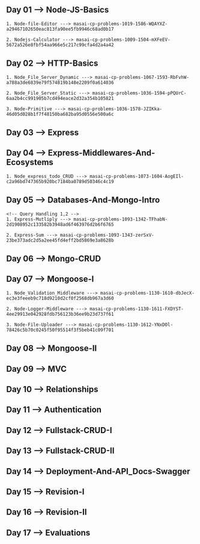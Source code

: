 ## Day 01 --> Node-JS-Basics

    1. Node-file-Editor ---> masai-cp-problems-1019-1586-WQAYXZ-a29467102650eac813fa90ee5fb9946c68ad0b17

    2. Nodejs-Calculator ---> masai-cp-problems-1009-1504-mXFeEV-5672a526e8fbf54aa966e5c217c99cfa4d2a4a42

## Day 02 --> HTTP-Basics
    1. Node_File_Server_Dynamic ---> masai-cp-problems-1067-1593-RbFvhW-a788a3de6839e79f574819b148e2209f0a614036

    2. Node_File_Server_Static ---> masai-cp-problems-1036-1594-pPQUrC-6aa2b4cc991905b7cd494eace2d32a354b105821

    3. Node-Primitive ---> masai-cp-problems-1036-1578-JZIKka-46d05d028b1f7f48150ba682ba95d0556e500a6c
## Day 03 --> Express
## Day 04 --> Express-Middlewares-And-Ecosystems
    1. Node_express_todo_CRUD ---> masai-cp-problems-1073-1604-AogEIl-c2a96bd747365b920bc7184ba0789d50346c4c19
## Day 05 --> Databases-And-Mongo-Intro
    <!-- Query Handling 1,2 -->
    1. Express-Mutliply ---> masai-cp-problems-1093-1342-TFhabN-2d1908952c133582b3948ad6f463976d2b6f6765

    2. Express-Sum ---> masai-cp-problems-1093-1343-zerSxV-23be373adc2d5a2ee45fd4eff2bd5869e3a8628b
## Day 06 --> Mongo-CRUD
## Day 07 --> Mongoose-I
    1. Node_Validation_Middleware ---> masai-cp-problems-1130-1610-dbJecX-ec3e3feeeb9c718d9210d2cf0f2568db967a3d60

    2. Node-Logger-Middleware ---> masai-cp-problems-1130-1611-FXDYST-4ee29913e042928fdb756123b36ee9b23d737f61

    3. Node-File-Uploader ---> masai-cp-problems-1130-1612-YNxDOl-78426c5b70c0245f50f95514f3f5beb41c09f701
## Day 08 --> Mongoose-II
## Day 09 --> MVC
## Day 10 --> Relationships
## Day 11 --> Authentication
## Day 12 --> Fullstack-CRUD-I
## Day 13 --> Fullstack-CRUD-II
## Day 14 --> Deployment-And-API_Docs-Swagger
## Day 15 --> Revision-I
## Day 16 --> Revision-II
## Day 17 --> Evaluations